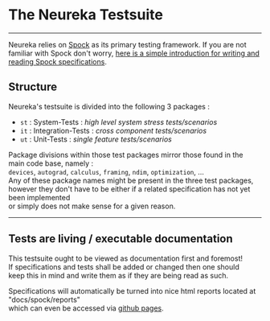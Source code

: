 # The Neureka Testsuite #

---

Neureka relies on [Spock](https://github.com/spockframework/spock) as its primary testing framework.
If you are not familiar with Spock don't worry,
[here is a simple introduction for writing and reading 
Spock specifications](Example_Spec.groovy).

## Structure ##

Neureka's testsuite is divided into the following 3 packages : <br>

- `st` : System-Tests : *high level system stress tests/scenarios*
- `it` : Integration-Tests : *cross component tests/scenarios*
- `ut` : Unit-Tests : *single feature tests/scenarios*

Package divisions within those test packages mirror those found in the <br>
main code base, namely : <br>
 ``devices``, ``autograd``, ``calculus``, ``framing``, ``ndim``, ``optimization``, ...<br>
Any of these package names might be present in the three test packages, <br>
however they don't have to be either if a related specification has not yet been implemented <br>
or simply does not make sense for a given reason. <br>

---

## Tests are living / executable documentation ##

This testsuite ought to be viewed as documentation first and foremost!<br>
If specifications and tests shall be added or changed then one should <br>
keep this in mind and write them as if they are being read as such. <br>

Specifications will automatically be turned into nice html reports located at "docs/spock/reports" <br>
which can even be accessed via [github pages](https://gleethos.github.io/neureka/spock/reports/index.html). <br>


